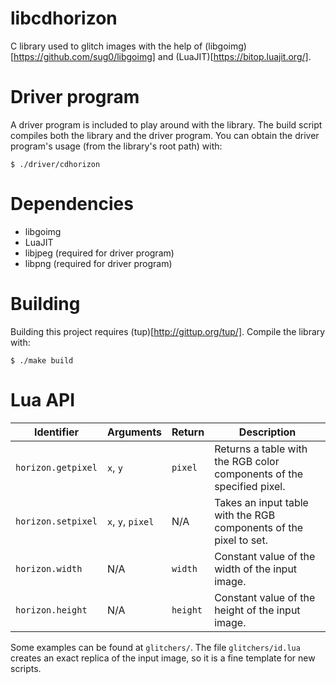 # libcdhorizon

C library used to glitch images with the help of (libgoimg)[https://github.com/sug0/libgoimg]
and (LuaJIT)[https://bitop.luajit.org/].

# Driver program

A driver program is included to play around with the library.
The build script compiles both the library and the driver program.
You can obtain the driver program's usage (from the library's root path) with:

    $ ./driver/cdhorizon

# Dependencies

* libgoimg
* LuaJIT
* libjpeg (required for driver program)
* libpng (required for driver program)

# Building

Building this project requires (tup)[http://gittup.org/tup/].
Compile the library with:

    $ ./make build

# Lua API

| Identifier         | Arguments         | Return   | Description                                                           |
|--------------------|-------------------|----------|-----------------------------------------------------------------------|
| `horizon.getpixel` | `x`, `y`          | `pixel`  | Returns a table with the RGB color components of the specified pixel. |
| `horizon.setpixel` | `x`, `y`, `pixel` | N/A      | Takes an input table with the RGB components of the pixel to set.     |
| `horizon.width`    | N/A               | `width`  | Constant value of the width of the input image.                       |
| `horizon.height`   | N/A               | `height` | Constant value of the height of the input image.                      |

Some examples can be found at `glitchers/`. The file `glitchers/id.lua` creates
an exact replica of the input image, so it is a fine template for new scripts.
